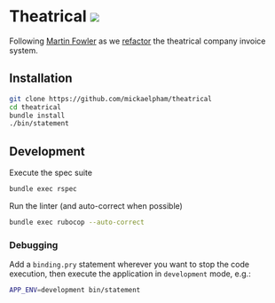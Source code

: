# Theatrical ![](https://github.com/mickaelpham/theatrical/workflows/Ruby/badge.svg)

Following [Martin Fowler](https://martinfowler.com/) as we
[refactor](https://martinfowler.com/books/refactoring.html) the theatrical
company invoice system.

## Installation

```sh
git clone https://github.com/mickaelpham/theatrical
cd theatrical
bundle install
./bin/statement
```

## Development

Execute the spec suite

```sh
bundle exec rspec
```

Run the linter (and auto-correct when possible)

```sh
bundle exec rubocop --auto-correct
```

### Debugging

Add a `binding.pry` statement wherever you want to stop the code execution, then
execute the application in `development` mode, e.g.:

```sh
APP_ENV=development bin/statement
```
